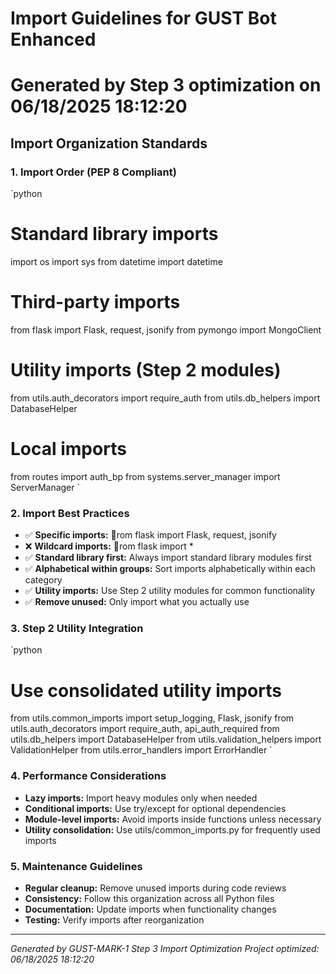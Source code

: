 ﻿# Import Guidelines for GUST Bot Enhanced
# Generated by Step 3 optimization on 06/18/2025 18:12:20

## Import Organization Standards

### 1. Import Order (PEP 8 Compliant)
`python
# Standard library imports
import os
import sys
from datetime import datetime

# Third-party imports  
from flask import Flask, request, jsonify
from pymongo import MongoClient

# Utility imports (Step 2 modules)
from utils.auth_decorators import require_auth
from utils.db_helpers import DatabaseHelper

# Local imports
from routes import auth_bp
from systems.server_manager import ServerManager
`

### 2. Import Best Practices
- ✅ **Specific imports:** rom flask import Flask, request, jsonify
- ❌ **Wildcard imports:** rom flask import *
- ✅ **Standard library first:** Always import standard library modules first
- ✅ **Alphabetical within groups:** Sort imports alphabetically within each category
- ✅ **Utility imports:** Use Step 2 utility modules for common functionality
- ✅ **Remove unused:** Only import what you actually use

### 3. Step 2 Utility Integration
`python
# Use consolidated utility imports
from utils.common_imports import setup_logging, Flask, jsonify
from utils.auth_decorators import require_auth, api_auth_required
from utils.db_helpers import DatabaseHelper
from utils.validation_helpers import ValidationHelper
from utils.error_handlers import ErrorHandler
`

### 4. Performance Considerations
- **Lazy imports:** Import heavy modules only when needed
- **Conditional imports:** Use try/except for optional dependencies
- **Module-level imports:** Avoid imports inside functions unless necessary
- **Utility consolidation:** Use utils/common_imports.py for frequently used imports

### 5. Maintenance Guidelines
- **Regular cleanup:** Remove unused imports during code reviews
- **Consistency:** Follow this organization across all Python files
- **Documentation:** Update imports when functionality changes
- **Testing:** Verify imports after reorganization

---
*Generated by GUST-MARK-1 Step 3 Import Optimization*
*Project optimized: 06/18/2025 18:12:20*
